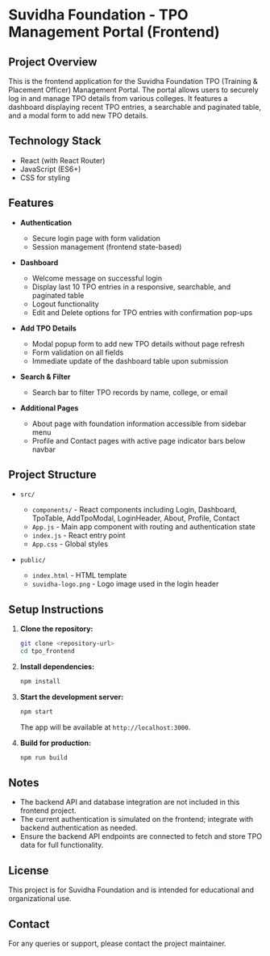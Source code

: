 # Suvidha Foundation - TPO Management Portal (Frontend)

## Project Overview

This is the frontend application for the Suvidha Foundation TPO (Training & Placement Officer) Management Portal. The portal allows users to securely log in and manage TPO details from various colleges. It features a dashboard displaying recent TPO entries, a searchable and paginated table, and a modal form to add new TPO details.

## Technology Stack

- React (with React Router)
- JavaScript (ES6+)
- CSS for styling

## Features

- **Authentication**
  - Secure login page with form validation
  - Session management (frontend state-based)

- **Dashboard**
  - Welcome message on successful login
  - Display last 10 TPO entries in a responsive, searchable, and paginated table
  - Logout functionality
  - Edit and Delete options for TPO entries with confirmation pop-ups

- **Add TPO Details**
  - Modal popup form to add new TPO details without page refresh
  - Form validation on all fields
  - Immediate update of the dashboard table upon submission

- **Search & Filter**
  - Search bar to filter TPO records by name, college, or email

- **Additional Pages**
  - About page with foundation information accessible from sidebar menu
  - Profile and Contact pages with active page indicator bars below navbar

## Project Structure

- `src/`
  - `components/` - React components including Login, Dashboard, TpoTable, AddTpoModal, LoginHeader, About, Profile, Contact
  - `App.js` - Main app component with routing and authentication state
  - `index.js` - React entry point
  - `App.css` - Global styles

- `public/`
  - `index.html` - HTML template
  - `suvidha-logo.png` - Logo image used in the login header

## Setup Instructions

1. **Clone the repository:**
   ```bash
   git clone <repository-url>
   cd tpo_frontend
   ```

2. **Install dependencies:**
   ```bash
   npm install
   ```

3. **Start the development server:**
   ```bash
   npm start
   ```
   The app will be available at `http://localhost:3000`.

4. **Build for production:**
   ```bash
   npm run build
   ```

## Notes

- The backend API and database integration are not included in this frontend project.
- The current authentication is simulated on the frontend; integrate with backend authentication as needed.
- Ensure the backend API endpoints are connected to fetch and store TPO data for full functionality.

## License

This project is for Suvidha Foundation and is intended for educational and organizational use.

## Contact

For any queries or support, please contact the project maintainer.
